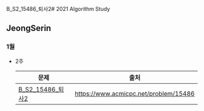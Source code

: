 B_S2_15486\_퇴사2# 2021 Algorithm Study
## JeongSerin

### 1월

* 2주

   | 문제                                       | 출처                                    |
   | ---------------------------------------- | ------------------------------------- |
   | [B_S2_15486\_퇴사2](https://github.com/JeongSerin/AlgorithmStudy/blob/master/JeongSerin/Main_B_S2_15486_%ED%87%B4%EC%82%AC2_%EC%A0%95%EC%84%B8%EB%A6%B0.java) | https://www.acmicpc.net/problem/15486 |




